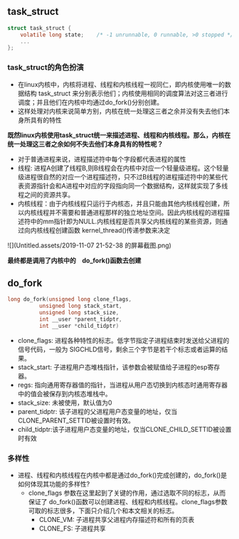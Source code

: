 ## task_struct

```c
struct task_struct {
    volatile long state;    /* -1 unrunnable, 0 runnable, >0 stopped */
	...
};
```



### task_struct的角色扮演

- 在linux内核中，内核将进程、线程和内核线程一视同仁，即内核使用唯一的数据结构 task_struct 来分别表示他们；内核使用相同的调度算法对这三者进行调度；并且他们在内核中均通过do_fork()分别创建。
- 这样处理对内核来说简单方别，内核在统一处理这三者之余并没有失去他们本身所具有的特性

**既然linux内核使用task_struct统一来描述进程、线程和内核线程。那么，内核在统一处理这三者之余如何不失去他们本身具有的特性呢？**

- 对于普通进程来说，进程描述符中每个字段都代表进程的属性
- 线程: 进程A创建了线程B,则B线程会在内核中对应一个轻量级进程。这个轻量级进程很自然的对应一个进程描述符，只不过B线程的进程描述符中的某些代表资源指针会和A进程中对应的字段指向同一个数据结构，这样就实现了多线程之间的资源共享。
- 内核线程：由于内核线程只运行于内核态，并且只能由其他内核线程创建，所以内核线程并不需要和普通进程那样的独立地址空间。因此内核线程的进程描述符中的mm指针即为NULL.内核线程是否共享父内核线程的某些资源，则通过向内核线程创建函数 kernel_thread()传递参数来决定

![](Untitled.assets/2019-11-07 21-52-38 的屏幕截图.png)

**最终都是调用了内核中的　do_fork()函数去创建**



## do_fork

```c
long do_fork(unsigned long clone_flags,
          unsigned long stack_start,
          unsigned long stack_size,
          int __user *parent_tidptr,
          int __user *child_tidptr)
```

- clone_flags: 进程各种特性的标志。低字节指定子进程结束时发送给父进程的信号代码，一般为 SIGCHLD信号，剩余三个字节是若干个标志或者运算的结果。
- stack_start: 子进程用户态堆栈指针，该参数会被赋值给子进程的esp寄存器。
- regs: 指向通用寄存器值的指针，当进程从用户态切换到内核态时通用寄存器中的值会被保存到内核态堆栈中。
- stack_size: 未被使用，默认值为0
- parent_tidptr: 该子进程的父进程用户态变量的地址，仅当CLONE_PARENT_SETTID被设置时有效。
- child_tidptr:该子进程用户态变量的地址，仅当CLONE_CHILD_SETTID被设置时有效

### 多样性

- 进程、线程和内核线程在内核中都是通过do_fork()完成创建的，do_fork()是如何体现其功能的多样性?
  - clone_flags 参数在这里起到了关键的作用，通过选取不同的标志，从而保证了 do_fork()函数可以创建进程、线程和内核线程。clone_flags参数可取的标志很多，下面只介绍几个和本文相关的标志。
    - CLONE_VM: 子进程共享父进程内存描述符和所有的页表
    - CLONE_FS: 子进程共享

